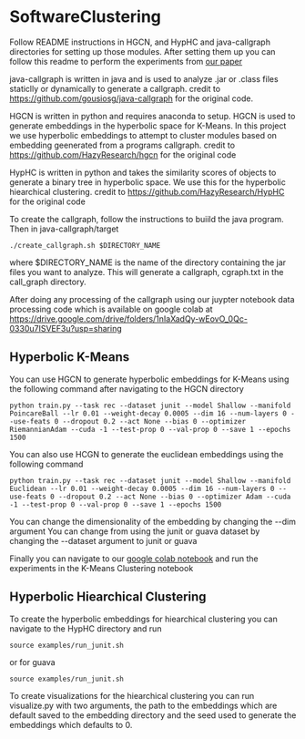# SoftwareClustering

Follow README instructions in HGCN, and HypHC and java-callgraph directories for setting up those modules.  After setting them up you can follow this readme to perform the experiments from [our paper](https://www.overleaf.com/read/xsdbqvmxqpkj)

java-callgraph is written in java and is used to analyze .jar or .class files staticlly or dynamically to generate a callgraph. credit to https://github.com/gousiosg/java-callgraph for the original code.

HGCN is written in python and requires anaconda to setup.  HGCN is used to generate embeddings in the hyperbolic space for K-Means.  In this project we use hyperbolic embeddings to attempt to cluster modules based on embedding geenerated from a programs callgraph. credit to https://github.com/HazyResearch/hgcn for the original code

HypHC is written in python and takes the similarity scores of objects to generate a binary tree in hyperbolic space.  We use this for the hyperbolic hiearchical clustering. credit to https://github.com/HazyResearch/HypHC for the original code

To create the callgraph, follow the instructions to buiild the java program.  Then in java-callgraph/target

```
./create_callgraph.sh $DIRECTORY_NAME
```
where $DIRECTORY_NAME is the name of the directory containing the jar files you want to analyze.
This will generate a callgraph, cgraph.txt in the call_graph directory.

After doing any processing of the callgraph using our juypter notebook data processing code which is available on google colab at https://drive.google.com/drive/folders/1nIaXadQy-wEovO_0Qc-0330u7ISVEF3u?usp=sharing 
## Hyperbolic K-Means
You can use HGCN to generate hyperbolic embeddings for K-Means using the following command after navigating to the HGCN directory


```
python train.py --task rec --dataset junit --model Shallow --manifold PoincareBall --lr 0.01 --weight-decay 0.0005 --dim 16 --num-layers 0 --use-feats 0 --dropout 0.2 --act None --bias 0 --optimizer RiemannianAdam --cuda -1 --test-prop 0 --val-prop 0 --save 1 --epochs 1500
```

You can also use HCGN   to generate the euclidean embeddings using the following command
```
python train.py --task rec --dataset junit --model Shallow --manifold Euclidean --lr 0.01 --weight-decay 0.0005 --dim 16 --num-layers 0 --use-feats 0 --dropout 0.2 --act None --bias 0 --optimizer Adam --cuda -1 --test-prop 0 --val-prop 0 --save 1 --epochs 1500
```
You can change the dimensionality of the embedding by changing the --dim argument
You can change from using the junit or guava dataset by changing the --dataset argument to junit or guava

Finally you can navigate to our [google colab notebook](https://drive.google.com/drive/folders/1nIaXadQy-wEovO_0Qc-0330u7ISVEF3u?usp=sharing) and run the experiments in the K-Means Clustering notebook

## Hyperbolic Hiearchical Clustering
To create the hyperbolic embeddings for hiearchical clustering you can navigate to the HypHC directory and run

```
source examples/run_junit.sh
```
or for guava
```
source examples/run_junit.sh
```

To create visualizations for the hiearchical clustering you can run visualize.py with two arguments, the path to the embeddings which are default saved to the embedding directory and the seed used to generate the embeddings which defaults to 0.
